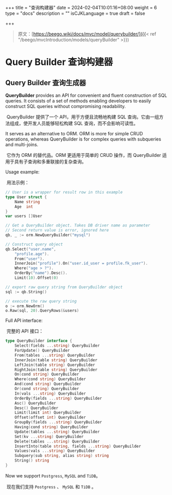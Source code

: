 +++
title = "查询构建器"
date = 2024-02-04T10:01:16+08:00
weight = 6
type = "docs"
description = ""
isCJKLanguage = true
draft = false

+++

> 原文：[https://beego.wiki/docs/mvc/model/querybuilder/]({{< ref "/beego/mvcIntroduction/models/queryBuilder" >}})

# Query Builder 查询构建器



## Query Builder 查询生成器

**QueryBuilder** provides an API for convenient and fluent construction of SQL queries. It consists of a set of methods enabling developers to easily construct SQL queries without compromising readability.

​	QueryBuilder 提供了一个 API，用于方便且流畅地构建 SQL 查询。它由一组方法组成，使开发人员能够轻松构建 SQL 查询，而不会影响可读性。

It serves as an alternative to ORM. ORM is more for simple CRUD operations, whereas QueryBuilder is for complex queries with subqueries and multi-joins.

​	它作为 ORM 的替代品。ORM 更适用于简单的 CRUD 操作，而 QueryBuilder 适用于具有子查询和多重联接的复杂查询。

Usage example:

​	用法示例：

```go
// User is a wrapper for result row in this example
type User struct {
	Name string
	Age  int
}
var users []User

// Get a QueryBuilder object. Takes DB driver name as parameter
// Second return value is error, ignored here
qb, _ := orm.NewQueryBuilder("mysql")

// Construct query object
qb.Select("user.name",
	"profile.age").
	From("user").
	InnerJoin("profile").On("user.id_user = profile.fk_user").
	Where("age > ?").
	OrderBy("name").Desc().
	Limit(10).Offset(0)

// export raw query string from QueryBuilder object
sql := qb.String()

// execute the raw query string
o := orm.NewOrm()
o.Raw(sql, 20).QueryRows(&users)
```

Full API interface:

​	完整的 API 接口：

```go
type QueryBuilder interface {
	Select(fields ...string) QueryBuilder
	ForUpdate() QueryBuilder
	From(tables ...string) QueryBuilder
	InnerJoin(table string) QueryBuilder
	LeftJoin(table string) QueryBuilder
	RightJoin(table string) QueryBuilder
	On(cond string) QueryBuilder
	Where(cond string) QueryBuilder
	And(cond string) QueryBuilder
	Or(cond string) QueryBuilder
	In(vals ...string) QueryBuilder
	OrderBy(fields ...string) QueryBuilder
	Asc() QueryBuilder
	Desc() QueryBuilder
	Limit(limit int) QueryBuilder
	Offset(offset int) QueryBuilder
	GroupBy(fields ...string) QueryBuilder
	Having(cond string) QueryBuilder
	Update(tables ...string) QueryBuilder
	Set(kv ...string) QueryBuilder
	Delete(tables ...string) QueryBuilder
	InsertInto(table string, fields ...string) QueryBuilder
	Values(vals ...string) QueryBuilder
	Subquery(sub string, alias string) string
	String() string
}
```

Now we support `Postgress`, `MySQL` and `TiDB`。

​	现在我们支持 `Postgress` 、 `MySQL` 和 `TiDB` 。
